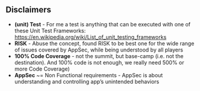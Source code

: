 ## Disclaimers

* **(unit) Test** -  For me a test is anything that can be executed with one of these Unit Test Frameworks: https://en.wikipedia.org/wiki/List_of_unit_testing_frameworks
* **RISK** - Abuse the concept, found RISK to be best one for the wide range of issues covered by AppSec, while being understood by all players
* **100% Code Coverage** - not the summit, but base-camp (i.e. not the destination). And 100% code is not enough, we really need 500% or more Code Coverage)
* **AppSec** ~= Non Functional requirements - AppSec is about understanding and controlling app’s unintended behaviors
